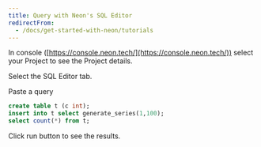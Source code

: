 ```yaml
---
title: Query with Neon's SQL Editor
redirectFrom:
  - /docs/get-started-with-neon/tutorials
---
```


<a id="query-via-ui/"></a>

In console ([https://console.neon.tech/](https://console.neon.tech/)) select your Project to see the Project details.

Select the SQL Editor tab.

Paste a query

```sql
create table t (c int);
insert into t select generate_series(1,100);
select count(*) from t;
```

Click run button to see the results.

